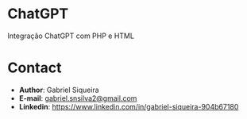 # ChatGPT

Integração ChatGPT com PHP e HTML

# Contact
- **Author**: Gabriel Siqueira
- **E-mail**: gabriel.snsilva2@gmail.com
- **Linkedin**: https://www.linkedin.com/in/gabriel-siqueira-904b67180
